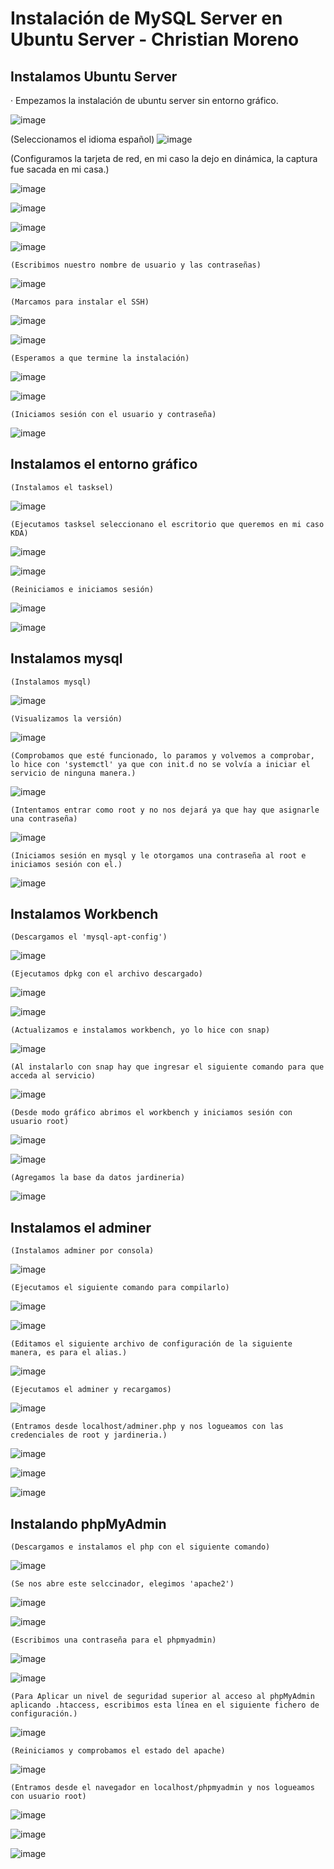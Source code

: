 # Instalación de MySQL Server en Ubuntu Server - Christian Moreno #

## Instalamos Ubuntu Server ##

· Empezamos la instalación de ubuntu server sin entorno gráfico.

![image](https://github.com/christianjmx/ADE_christian/blob/main/Recuperaci%C3%B3n%20UD1/IMG/1.png)

  (Seleccionamos el idioma español)
![image](https://github.com/christianjmx/ADE_christian/blob/main/Recuperaci%C3%B3n%20UD1/IMG/2.png)

  (Configuramos la tarjeta de red, en mi caso la dejo en dinámica, la captura fue sacada en mi casa.)
  
![image](https://github.com/christianjmx/ADE_christian/blob/main/Recuperaci%C3%B3n%20UD1/IMG/3.png)

![image](https://github.com/christianjmx/ADE_christian/blob/main/Recuperaci%C3%B3n%20UD1/IMG/4.png)

![image](https://github.com/christianjmx/ADE_christian/blob/main/Recuperaci%C3%B3n%20UD1/IMG/5.png)

![image](https://github.com/christianjmx/ADE_christian/blob/main/Recuperaci%C3%B3n%20UD1/IMG/6.png)

    (Escribimos nuestro nombre de usuario y las contraseñas)
![image](https://github.com/christianjmx/ADE_christian/blob/main/Recuperaci%C3%B3n%20UD1/IMG/7.png)
  
    (Marcamos para instalar el SSH)
![image](https://github.com/christianjmx/ADE_christian/blob/main/Recuperaci%C3%B3n%20UD1/IMG/8.png)

![image](https://github.com/christianjmx/ADE_christian/blob/main/Recuperaci%C3%B3n%20UD1/IMG/9.png)

    (Esperamos a que termine la instalación) 
![image](https://github.com/christianjmx/ADE_christian/blob/main/Recuperaci%C3%B3n%20UD1/IMG/10.png)

![image](https://github.com/christianjmx/ADE_christian/blob/main/Recuperaci%C3%B3n%20UD1/IMG/11.png)

    
    (Iniciamos sesión con el usuario y contraseña)
![image](https://github.com/christianjmx/ADE_christian/blob/main/Recuperaci%C3%B3n%20UD1/IMG/12.png)


## Instalamos el entorno gráfico ##

    (Instalamos el tasksel)
![image](https://github.com/christianjmx/ADE_christian/blob/main/Recuperaci%C3%B3n%20UD1/IMG/13.png)

    (Ejecutamos tasksel seleccionano el escritorio que queremos en mi caso KDA)    
![image](https://github.com/christianjmx/ADE_christian/blob/main/Recuperaci%C3%B3n%20UD1/IMG/14.png)
 
![image](https://github.com/christianjmx/ADE_christian/blob/main/Recuperaci%C3%B3n%20UD1/IMG/15.png)

    (Reiniciamos e iniciamos sesión)
![image](https://github.com/christianjmx/ADE_christian/blob/main/Recuperaci%C3%B3n%20UD1/IMG/16.png)

![image](https://github.com/christianjmx/ADE_christian/blob/main/Recuperaci%C3%B3n%20UD1/IMG/17.png)

## Instalamos mysql ##

    (Instalamos mysql)
![image](https://github.com/christianjmx/ADE_christian/blob/main/Recuperaci%C3%B3n%20UD1/IMG/18.png)

    (Visualizamos la versión)
![image](https://github.com/christianjmx/ADE_christian/blob/main/Recuperaci%C3%B3n%20UD1/IMG/19.png)

    (Comprobamos que esté funcionado, lo paramos y volvemos a comprobar, lo hice con 'systemctl' ya que con init.d no se volvía a iniciar el servicio de ninguna manera.)
![image](https://github.com/christianjmx/ADE_christian/blob/main/Recuperaci%C3%B3n%20UD1/IMG/20.png)

    (Intentamos entrar como root y no nos dejará ya que hay que asignarle una contraseña)
![image](https://github.com/christianjmx/ADE_christian/blob/main/Recuperaci%C3%B3n%20UD1/IMG/21.png)

    (Iniciamos sesión en mysql y le otorgamos una contraseña al root e iniciamos sesión con el.)
![image](https://github.com/christianjmx/ADE_christian/blob/main/Recuperaci%C3%B3n%20UD1/IMG/22.png)

## Instalamos Workbench ##

    (Descargamos el 'mysql-apt-config')
![image](https://github.com/christianjmx/ADE_christian/blob/main/Recuperaci%C3%B3n%20UD1/IMG/23.png)

    (Ejecutamos dpkg con el archivo descargado)
![image](https://github.com/christianjmx/ADE_christian/blob/main/Recuperaci%C3%B3n%20UD1/IMG/24.png)

![image](https://github.com/christianjmx/ADE_christian/blob/main/Recuperaci%C3%B3n%20UD1/IMG/25.png)

    (Actualizamos e instalamos workbench, yo lo hice con snap)
![image](https://github.com/christianjmx/ADE_christian/blob/main/Recuperaci%C3%B3n%20UD1/IMG/26.png)

    (Al instalarlo con snap hay que ingresar el siguiente comando para que acceda al servicio)
![image](https://github.com/christianjmx/ADE_christian/blob/main/Recuperaci%C3%B3n%20UD1/IMG/27.png)

    (Desde modo gráfico abrimos el workbench y iniciamos sesión con usuario root)
![image](https://github.com/christianjmx/ADE_christian/blob/main/Recuperaci%C3%B3n%20UD1/IMG/28.png)

![image](https://github.com/christianjmx/ADE_christian/blob/main/Recuperaci%C3%B3n%20UD1/IMG/29.png)

    (Agregamos la base da datos jardineria)
![image](https://github.com/christianjmx/ADE_christian/blob/main/Recuperaci%C3%B3n%20UD1/IMG/30.png)

## Instalamos el adminer ##

    (Instalamos adminer por consola)
![image](https://github.com/christianjmx/ADE_christian/blob/main/Recuperaci%C3%B3n%20UD1/IMG/31.png)

    (Ejecutamos el siguiente comando para compilarlo)
![image](https://github.com/christianjmx/ADE_christian/blob/main/Recuperaci%C3%B3n%20UD1/IMG/32.png)

![image](https://github.com/christianjmx/ADE_christian/blob/main/Recuperaci%C3%B3n%20UD1/IMG/33.png)

    (Editamos el siguiente archivo de configuración de la siguiente manera, es para el alias.)
![image](https://github.com/christianjmx/ADE_christian/blob/main/Recuperaci%C3%B3n%20UD1/IMG/34.png)

    (Ejecutamos el adminer y recargamos)
![image](https://github.com/christianjmx/ADE_christian/blob/main/Recuperaci%C3%B3n%20UD1/IMG/35.png)

    (Entramos desde localhost/adminer.php y nos logueamos con las credenciales de root y jardineria.)
![image](https://github.com/christianjmx/ADE_christian/blob/main/Recuperaci%C3%B3n%20UD1/IMG/36.png)

![image](https://github.com/christianjmx/ADE_christian/blob/main/Recuperaci%C3%B3n%20UD1/IMG/37.png)

![image](https://github.com/christianjmx/ADE_christian/blob/main/Recuperaci%C3%B3n%20UD1/IMG/38.png)

## Instalando phpMyAdmin ##

    (Descargamos e instalamos el php con el siguiente comando)
![image](https://github.com/christianjmx/ADE_christian/blob/main/Recuperaci%C3%B3n%20UD1/IMG/39.png)

    (Se nos abre este selccinador, elegimos 'apache2')
![image](https://github.com/christianjmx/ADE_christian/blob/main/Recuperaci%C3%B3n%20UD1/IMG/40.png)

![image](https://github.com/christianjmx/ADE_christian/blob/main/Recuperaci%C3%B3n%20UD1/IMG/41.png)

    (Escribimos una contraseña para el phpmyadmin)
![image](https://github.com/christianjmx/ADE_christian/blob/main/Recuperaci%C3%B3n%20UD1/IMG/42.png)

![image](https://github.com/christianjmx/ADE_christian/blob/main/Recuperaci%C3%B3n%20UD1/IMG/43.png)

    (Para Aplicar un nivel de seguridad superior al acceso al phpMyAdmin aplicando .htaccess, escribimos esta línea en el siguiente fichero de configuración.)

![image](https://github.com/christianjmx/ADE_christian/blob/main/Recuperaci%C3%B3n%20UD1/IMG/44.png)

    (Reiniciamos y comprobamos el estado del apache)
![image](https://github.com/christianjmx/ADE_christian/blob/main/Recuperaci%C3%B3n%20UD1/IMG/45.png)

    (Entramos desde el navegador en localhost/phpmyadmin y nos logueamos con usuario root)
![image](https://github.com/christianjmx/ADE_christian/blob/main/Recuperaci%C3%B3n%20UD1/IMG/46.png)

![image](https://github.com/christianjmx/ADE_christian/blob/main/Recuperaci%C3%B3n%20UD1/IMG/47.png)

![image](https://github.com/christianjmx/ADE_christian/blob/main/Recuperaci%C3%B3n%20UD1/IMG/48.png)


















































